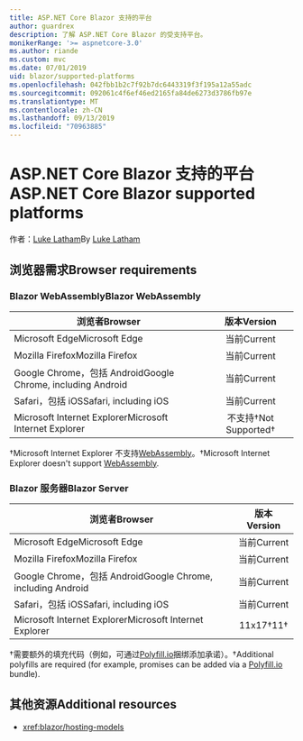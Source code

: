 ```yaml
---
title: ASP.NET Core Blazor 支持的平台
author: guardrex
description: 了解 ASP.NET Core Blazor 的受支持平台。
monikerRange: '>= aspnetcore-3.0'
ms.author: riande
ms.custom: mvc
ms.date: 07/01/2019
uid: blazor/supported-platforms
ms.openlocfilehash: 042fbb1b2c7f92b7dc6443319f3f195a12a55adc
ms.sourcegitcommit: 092061c4f6ef46ed2165fa84de6273d3786fb97e
ms.translationtype: MT
ms.contentlocale: zh-CN
ms.lasthandoff: 09/13/2019
ms.locfileid: "70963885"
---
```

# <a name="aspnet-core-blazor-supported-platforms"></a><span data-ttu-id="a4d27-103">ASP.NET Core Blazor 支持的平台</span><span class="sxs-lookup"><span data-stu-id="a4d27-103">ASP.NET Core Blazor supported platforms</span></span>

<span data-ttu-id="a4d27-104">作者：[Luke Latham](https://github.com/guardrex)</span><span class="sxs-lookup"><span data-stu-id="a4d27-104">By [Luke Latham](https://github.com/guardrex)</span></span>

## <a name="browser-requirements"></a><span data-ttu-id="a4d27-105">浏览器需求</span><span class="sxs-lookup"><span data-stu-id="a4d27-105">Browser requirements</span></span>

### <a name="blazor-webassembly"></a><span data-ttu-id="a4d27-106">Blazor WebAssembly</span><span class="sxs-lookup"><span data-stu-id="a4d27-106">Blazor WebAssembly</span></span>

| <span data-ttu-id="a4d27-107">浏览者</span><span class="sxs-lookup"><span data-stu-id="a4d27-107">Browser</span></span>                          | <span data-ttu-id="a4d27-108">版本</span><span class="sxs-lookup"><span data-stu-id="a4d27-108">Version</span></span>               |
| -------------------------------- | :-------------------: |
| <span data-ttu-id="a4d27-109">Microsoft Edge</span><span class="sxs-lookup"><span data-stu-id="a4d27-109">Microsoft Edge</span></span>                   | <span data-ttu-id="a4d27-110">当前</span><span class="sxs-lookup"><span data-stu-id="a4d27-110">Current</span></span>               |
| <span data-ttu-id="a4d27-111">Mozilla Firefox</span><span class="sxs-lookup"><span data-stu-id="a4d27-111">Mozilla Firefox</span></span>                  | <span data-ttu-id="a4d27-112">当前</span><span class="sxs-lookup"><span data-stu-id="a4d27-112">Current</span></span>               |
| <span data-ttu-id="a4d27-113">Google Chrome，包括 Android</span><span class="sxs-lookup"><span data-stu-id="a4d27-113">Google Chrome, including Android</span></span> | <span data-ttu-id="a4d27-114">当前</span><span class="sxs-lookup"><span data-stu-id="a4d27-114">Current</span></span>               |
| <span data-ttu-id="a4d27-115">Safari，包括 iOS</span><span class="sxs-lookup"><span data-stu-id="a4d27-115">Safari, including iOS</span></span>            | <span data-ttu-id="a4d27-116">当前</span><span class="sxs-lookup"><span data-stu-id="a4d27-116">Current</span></span>               |
| <span data-ttu-id="a4d27-117">Microsoft Internet Explorer</span><span class="sxs-lookup"><span data-stu-id="a4d27-117">Microsoft Internet Explorer</span></span>      | <span data-ttu-id="a4d27-118">不支持&dagger;</span><span class="sxs-lookup"><span data-stu-id="a4d27-118">Not Supported&dagger;</span></span> |

<span data-ttu-id="a4d27-119">&dagger;Microsoft Internet Explorer 不支持[WebAssembly](https://webassembly.org)。</span><span class="sxs-lookup"><span data-stu-id="a4d27-119">&dagger;Microsoft Internet Explorer doesn't support [WebAssembly](https://webassembly.org).</span></span>

### <a name="blazor-server"></a><span data-ttu-id="a4d27-120">Blazor 服务器</span><span class="sxs-lookup"><span data-stu-id="a4d27-120">Blazor Server</span></span>

| <span data-ttu-id="a4d27-121">浏览者</span><span class="sxs-lookup"><span data-stu-id="a4d27-121">Browser</span></span>                          | <span data-ttu-id="a4d27-122">版本</span><span class="sxs-lookup"><span data-stu-id="a4d27-122">Version</span></span>    |
| -------------------------------- | :--------: |
| <span data-ttu-id="a4d27-123">Microsoft Edge</span><span class="sxs-lookup"><span data-stu-id="a4d27-123">Microsoft Edge</span></span>                   | <span data-ttu-id="a4d27-124">当前</span><span class="sxs-lookup"><span data-stu-id="a4d27-124">Current</span></span>    |
| <span data-ttu-id="a4d27-125">Mozilla Firefox</span><span class="sxs-lookup"><span data-stu-id="a4d27-125">Mozilla Firefox</span></span>                  | <span data-ttu-id="a4d27-126">当前</span><span class="sxs-lookup"><span data-stu-id="a4d27-126">Current</span></span>    |
| <span data-ttu-id="a4d27-127">Google Chrome，包括 Android</span><span class="sxs-lookup"><span data-stu-id="a4d27-127">Google Chrome, including Android</span></span> | <span data-ttu-id="a4d27-128">当前</span><span class="sxs-lookup"><span data-stu-id="a4d27-128">Current</span></span>    |
| <span data-ttu-id="a4d27-129">Safari，包括 iOS</span><span class="sxs-lookup"><span data-stu-id="a4d27-129">Safari, including iOS</span></span>            | <span data-ttu-id="a4d27-130">当前</span><span class="sxs-lookup"><span data-stu-id="a4d27-130">Current</span></span>    |
| <span data-ttu-id="a4d27-131">Microsoft Internet Explorer</span><span class="sxs-lookup"><span data-stu-id="a4d27-131">Microsoft Internet Explorer</span></span>      | <span data-ttu-id="a4d27-132">11x17&dagger;</span><span class="sxs-lookup"><span data-stu-id="a4d27-132">11&dagger;</span></span> |

<span data-ttu-id="a4d27-133">&dagger;需要额外的填充代码（例如，可通过[Polyfill.io](https://polyfill.io/v3/)捆绑添加承诺）。</span><span class="sxs-lookup"><span data-stu-id="a4d27-133">&dagger;Additional polyfills are required (for example, promises can be added via a [Polyfill.io](https://polyfill.io/v3/) bundle).</span></span>

## <a name="additional-resources"></a><span data-ttu-id="a4d27-134">其他资源</span><span class="sxs-lookup"><span data-stu-id="a4d27-134">Additional resources</span></span>

* <xref:blazor/hosting-models>
